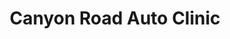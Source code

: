 ---
title: "Canyon Road Auto Clinic"
url: /beaverton/canyon-road-auto-clinic/
shop: Autowerkstatt
---
